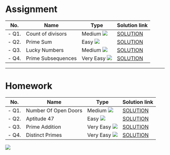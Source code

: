# Assignment

| No.   | Name               | Type                                                        | Solution link                                                              |
|-------|--------------------|-------------------------------------------------------------|----------------------------------------------------------------------------|
| - Q1. | Count of divisors  | Medium [![](https://img.shields.io/badge/-MEDIUM-yellow)]() | [SOLUTION](src/main/java/com/scaler/dsa/assignment/Countofdivisors.java)   |
| - Q2. | Prime Sum          | Easy [![](https://img.shields.io/badge/-EASY-green)]()      | [SOLUTION](src/main/java/com/scaler/dsa/assignment/PrimeSum.java)          |
| - Q3. | Lucky Numbers      | Medium [![](https://img.shields.io/badge/-MEDIUM-yellow)]() | [SOLUTION](src/main/java/com/scaler/dsa/assignment/LuckyNumbers.java)      |
| - Q4. | Prime Subsequences | Very Easy [![](https://img.shields.io/badge/-EASY-green)]() | [SOLUTION](src/main/java/com/scaler/dsa/assignment/PrimeSubsequences.java) |

*** 

# Homework

| No.   | Name                 | Type                                                        | Solution link                                                            |
|-------|----------------------|-------------------------------------------------------------|--------------------------------------------------------------------------|
| - Q1. | Number Of Open Doors | Medium [![](https://img.shields.io/badge/-MEDIUM-yellow)]() | [SOLUTION](src/main/java/com/scaler/dsa/homework/NumberOfOpenDoors.java) |
| - Q2. | Aptitude 47          | Easy [![](https://img.shields.io/badge/-EASY-green)]()      | [SOLUTION](src/main/java/com/scaler/dsa/homework/Aptitude47.java)        |
| - Q3. | Prime Addition       | Very Easy [![](https://img.shields.io/badge/-EASY-green)]() | [SOLUTION](src/main/java/com/scaler/dsa/homework/PrimeAddition.java)     |
| - Q4. | Distinct Primes      | Very Easy [![](https://img.shields.io/badge/-EASY-green)]() | [SOLUTION](src/main/java/com/scaler/dsa/homework/DistinctPrimes.java)    |

[![](https://img.shields.io/badge/github-blue?style=for-the-badge)](https://github.com/pashmash372)


[//]: # (https://img.shields.io/badge/-EASY-green)

[//]: # ()

[//]: # ()

[//]: # (https://img.shields.io/badge/-MEDIUM-yellow)

[//]: # ()

[//]: # ()

[//]: # (https://img.shields.io/badge/-HARD-red)